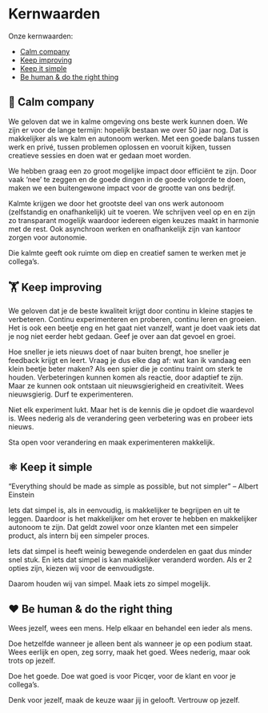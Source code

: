 # Kernwaarden

Onze kernwaarden:
- [Calm company](#calm-company)
- [Keep improving](#keep-improving)
- [Keep it simple](#keep-it-simple)
- [Be human & do the right thing](#be-human-do-the-right-thing)

## 🙏 Calm company
We geloven dat we in kalme omgeving ons beste werk kunnen doen. We zijn er voor de lange termijn: hopelijk bestaan we over 50 jaar nog. Dat is makkelijker als we kalm en autonoom werken. Met een goede balans tussen werk en privé, tussen problemen oplossen en vooruit kijken, tussen creatieve sessies en doen wat er gedaan moet worden.

We hebben graag een zo groot mogelijke impact door efficiënt te zijn. Door vaak ‘nee’ te zeggen en de goede dingen in de goede volgorde te doen, maken we een buitengewone impact voor de grootte van ons bedrijf.

Kalmte krijgen we door het grootste deel van ons werk autonoom (zelfstandig en onafhankelijk) uit te voeren. We schrijven veel op en en zijn zo transparant mogelijk waardoor iedereen eigen keuzes maakt in harmonie met de rest. Ook asynchroon werken en onafhankelijk zijn van kantoor zorgen voor autonomie.

Die kalmte geeft ook ruimte om diep en creatief samen te werken met je collega’s.

## 🏋️ Keep improving
We geloven dat je de beste kwaliteit krijgt door continu in kleine stapjes te verbeteren. Continu experimenteren en proberen, continu leren en groeien. Het is ook een beetje eng en het gaat niet vanzelf, want je doet vaak iets dat je nog niet eerder hebt gedaan. Geef je over aan dat gevoel en groei.

Hoe sneller je iets nieuws doet of naar buiten brengt, hoe sneller je feedback krijgt en leert. Vraag je dus elke dag af: wat kan ik vandaag een klein beetje beter maken? Als een spier die je continu traint om sterk te houden. Verbeteringen kunnen komen als reactie, door adaptief te zijn. Maar ze kunnen ook ontstaan uit nieuwsgierigheid en creativiteit. Wees nieuwsgierig. Durf te experimenteren.

Niet elk experiment lukt. Maar het is de kennis die je opdoet die waardevol is. Wees nederig als de verandering geen verbetering was en probeer iets nieuws.

Sta open voor verandering en maak experimenteren makkelijk.

## ⚛️ Keep it simple
“Everything should be made as simple as possible, but not simpler” – Albert Einstein

Iets dat simpel is, als in eenvoudig, is makkelijker te begrijpen en uit te leggen. Daardoor is het makkelijker om het erover te hebben en makkelijker autonoom te zijn. Dat geldt zowel voor onze klanten met een simpeler product, als intern bij een simpeler proces.

Iets dat simpel is heeft weinig bewegende onderdelen en gaat dus minder snel stuk. En iets dat simpel is kan makkelijker veranderd worden. Als er 2 opties zijn, kiezen wij voor de eenvoudigste.

Daarom houden wij van simpel. Maak iets zo simpel mogelijk.

## ❤️ Be human & do the right thing
Wees jezelf, wees een mens. Help elkaar en behandel een ieder als mens.

Doe hetzelfde wanneer je alleen bent als wanneer je op een podium staat. Wees eerlijk en open, zeg sorry, maak het goed. Wees nederig, maar ook trots op jezelf.

Doe het goede. Doe wat goed is voor Picqer, voor de klant en voor je collega’s.

Denk voor jezelf, maak de keuze waar jij in gelooft. Vertrouw op jezelf.
